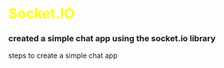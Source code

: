 <h1 style="color: yellow";>Socket.IO </h1>

<h3>created a simple chat app using the socket.io library </h3>

steps to create a simple chat app 
